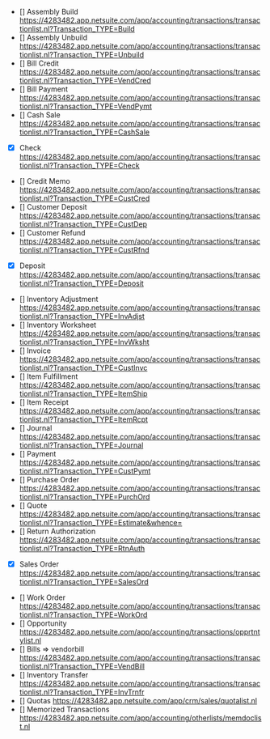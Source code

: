 - [] Assembly Build https://4283482.app.netsuite.com/app/accounting/transactions/transactionlist.nl?Transaction_TYPE=Build
- [] Assembly Unbuild https://4283482.app.netsuite.com/app/accounting/transactions/transactionlist.nl?Transaction_TYPE=Unbuild
- [] Bill Credit https://4283482.app.netsuite.com/app/accounting/transactions/transactionlist.nl?Transaction_TYPE=VendCred
- [] Bill Payment https://4283482.app.netsuite.com/app/accounting/transactions/transactionlist.nl?Transaction_TYPE=VendPymt
- [] Cash Sale https://4283482.app.netsuite.com/app/accounting/transactions/transactionlist.nl?Transaction_TYPE=CashSale
- [x] Check https://4283482.app.netsuite.com/app/accounting/transactions/transactionlist.nl?Transaction_TYPE=Check
- [] Credit Memo https://4283482.app.netsuite.com/app/accounting/transactions/transactionlist.nl?Transaction_TYPE=CustCred
- [] Customer Deposit https://4283482.app.netsuite.com/app/accounting/transactions/transactionlist.nl?Transaction_TYPE=CustDep
- [] Customer Refund https://4283482.app.netsuite.com/app/accounting/transactions/transactionlist.nl?Transaction_TYPE=CustRfnd
- [x] Deposit https://4283482.app.netsuite.com/app/accounting/transactions/transactionlist.nl?Transaction_TYPE=Deposit
- [] Inventory Adjustment https://4283482.app.netsuite.com/app/accounting/transactions/transactionlist.nl?Transaction_TYPE=InvAdjst
- [] Inventory Worksheet https://4283482.app.netsuite.com/app/accounting/transactions/transactionlist.nl?Transaction_TYPE=InvWksht
- [] Invoice https://4283482.app.netsuite.com/app/accounting/transactions/transactionlist.nl?Transaction_TYPE=CustInvc
- [] Item Fulfillment https://4283482.app.netsuite.com/app/accounting/transactions/transactionlist.nl?Transaction_TYPE=ItemShip
- [] Item Receipt https://4283482.app.netsuite.com/app/accounting/transactions/transactionlist.nl?Transaction_TYPE=ItemRcpt
- [] Journal https://4283482.app.netsuite.com/app/accounting/transactions/transactionlist.nl?Transaction_TYPE=Journal
- [] Payment https://4283482.app.netsuite.com/app/accounting/transactions/transactionlist.nl?Transaction_TYPE=CustPymt
- [] Purchase Order https://4283482.app.netsuite.com/app/accounting/transactions/transactionlist.nl?Transaction_TYPE=PurchOrd
- [] Quote https://4283482.app.netsuite.com/app/accounting/transactions/transactionlist.nl?Transaction_TYPE=Estimate&whence=
- [] Return Authorization https://4283482.app.netsuite.com/app/accounting/transactions/transactionlist.nl?Transaction_TYPE=RtnAuth
- [x] Sales Order https://4283482.app.netsuite.com/app/accounting/transactions/transactionlist.nl?Transaction_TYPE=SalesOrd
- [] Work Order https://4283482.app.netsuite.com/app/accounting/transactions/transactionlist.nl?Transaction_TYPE=WorkOrd
- [] Opportunity https://4283482.app.netsuite.com/app/accounting/transactions/opprtntylist.nl
- [] Bills => vendorbill https://4283482.app.netsuite.com/app/accounting/transactions/transactionlist.nl?Transaction_TYPE=VendBill
- [] Inventory Transfer https://4283482.app.netsuite.com/app/accounting/transactions/transactionlist.nl?Transaction_TYPE=InvTrnfr
- [] Quotas https://4283482.app.netsuite.com/app/crm/sales/quotalist.nl
- [] Memorized Transactions https://4283482.app.netsuite.com/app/accounting/otherlists/memdoclist.nl
